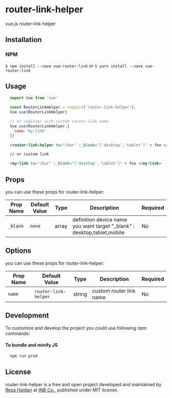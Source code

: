 # router-link-helper
vue.js router-link helper

## Installation
### NPM
`$ npm install --save vue-router-link`
or
`$ yarn install --save vue-router-link`

## Usage

```javascript
  import Vue from 'vue'

  const RouterLinkHelper = require('router-link-helper');
  Vue.use(RouterLinkHelper)

  // or register with custom router-link name
  Vue.use(RouterLinkHelper,{
    name:'my-link'
  })
```

```html
  <router-link-helper to="/bar" :_blank="['desktop','tablet']" > foo </router-link-helper>

  // or custom link

  <my-link to="/bar" :_blank="['desktop','tablet']" > foo </my-link>
```

## Props
you can use these props for router-link-helper:

| Prop Name | Default Value | Type | Description | Required |
| ------ | ------------- | ---- | ----------- | -------- |
| `_blank` | `none` | array | definition device name you want target "_blank" : desktop,tablet,mobile   | No |

## Options
you can use these props for router-link-helper:

| Prop Name | Default Value | Type | Description | Required |
| ------ | ------------- | ---- | ----------- | -------- |
| `name` | `router-link-helper` | string | custom router link name  | No |

## Development
To customize and develop the project you could use following npm commands:



#### To bundle and minify JS
```bash
  npm run prod
```



## License
router-link-helper is a free and open project developed and maintained by [Reza Haidari](https://github.com/RezaHaidari) at [INB Co.](http://inb-co.com), published under MIT license.



